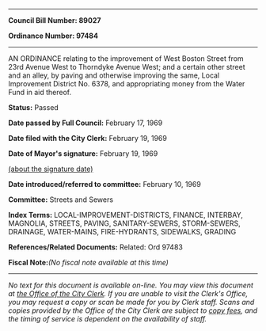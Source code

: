 

********

**Council Bill Number: 89027**
   
**Ordinance Number: 97484**
********

 AN ORDINANCE relating to the improvement of West Boston Street from 23rd Avenue West to Thorndyke Avenue West; and a certain other street and an alley, by paving and otherwise improving the same, Local Improvement District No. 6378, and appropriating money from the Water Fund in aid thereof.

**Status:** Passed
   
**Date passed by Full Council:** February 17, 1969
   
**Date filed with the City Clerk:** February 19, 1969
   
**Date of Mayor's signature:** February 19, 1969
   
[(about the signature date)](/~public/approvaldate.htm)
   
   
   
**Date introduced/referred to committee:** February 10, 1969
   
**Committee:** Streets and Sewers
   
   
**Index Terms:** LOCAL-IMPROVEMENT-DISTRICTS, FINANCE, INTERBAY, MAGNOLIA, STREETS, PAVING, SANITARY-SEWERS, STORM-SEWERS, DRAINAGE, WATER-MAINS, FIRE-HYDRANTS, SIDEWALKS, GRADING

**References/Related Documents:** Related: Ord 97483

**Fiscal Note:**_(No fiscal note available at this time)_
********

_No text for this document is available on-line. You may view this document at [the Office of the City Clerk](http://www.seattle.gov/leg/clerk/contactUs.htm). If you are unable to visit the Clerk's Office, you may request a copy or scan be made for you by Clerk staff. Scans and copies provided by the Office of the City Clerk are subject to [copy fees](http://clerk.seattle.gov/~public/clerkfees.htm), and the timing of service is dependent on the availability of staff._

